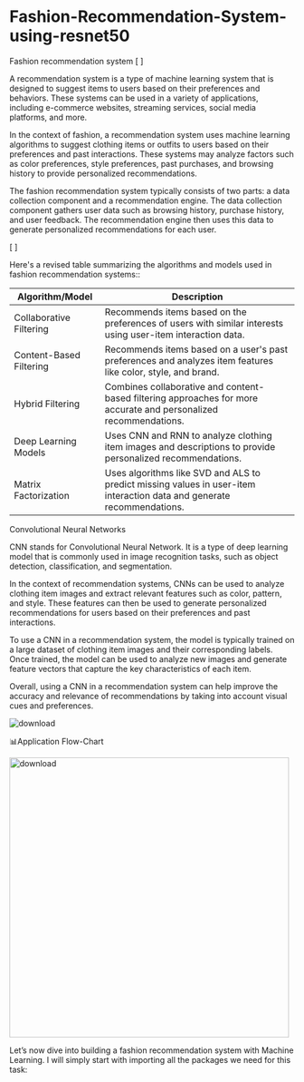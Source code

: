 # Fashion-Recommendation-System-using-resnet50

Fashion recommendation system
[ ] 

A recommendation system is a type of machine learning system that is designed to suggest items to users based on their preferences and behaviors. These systems can be used in a variety of applications, including e-commerce websites, streaming services, social media platforms, and more.

In the context of fashion, a recommendation system uses machine learning algorithms to suggest clothing items or outfits to users based on their preferences and past interactions. These systems may analyze factors such as color preferences, style preferences, past purchases, and browsing history to provide personalized recommendations.

The fashion recommendation system typically consists of two parts: a data collection component and a recommendation engine. The data collection component gathers user data such as browsing history, purchase history, and user feedback. The recommendation engine then uses this data to generate personalized recommendations for each user.

[ ]

 Here's a revised table summarizing the algorithms and models used in fashion recommendation systems::

| Algorithm/Model | Description |
|-----------------|-------------|
| Collaborative Filtering | Recommends items based on the preferences of users with similar interests using user-item interaction data.|
| Content-Based Filtering | Recommends items based on a user's past preferences and analyzes item features like color, style, and brand.|
| Hybrid Filtering | Combines collaborative and content-based filtering approaches for more accurate and personalized recommendations.|
| Deep Learning Models | Uses CNN and RNN to analyze clothing item images and descriptions to provide personalized recommendations.|
| Matrix Factorization | Uses algorithms like SVD and ALS to predict missing values in user-item interaction data and generate recommendations.|



Convolutional Neural Networks

CNN stands for Convolutional Neural Network. It is a type of deep learning model that is commonly used in image recognition tasks, such as object detection, classification, and segmentation.

In the context of recommendation systems, CNNs can be used to analyze clothing item images and extract relevant features such as color, pattern, and style. These features can then be used to generate personalized recommendations for users based on their preferences and past interactions.

To use a CNN in a recommendation system, the model is typically trained on a large dataset of clothing item images and their corresponding labels. Once trained, the model can be used to analyze new images and generate feature vectors that capture the key characteristics of each item.

Overall, using a CNN in a recommendation system can help improve the accuracy and relevance of recommendations by taking into account visual cues and preferences.

![download](https://github.com/mohansharma077/Fashion-Recommendation-System-using-resnet50/assets/104629829/7076746c-af35-46e2-9680-5f2b8443bb55)



📊Application Flow-Chart

<img width="494" alt="download" src="https://github.com/mohansharma077/Fashion-Recommendation-System-using-resnet50/assets/104629829/103cac63-53de-46c7-b381-026994d5783a">


Let’s now dive into building a fashion recommendation system with Machine Learning. I will simply start with importing all the packages we need for this task:


